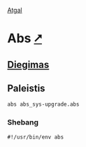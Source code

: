 [Atgal](./readme.md)

# Abs [&#x2B67;](https://www.abs-lang.org/)

## [Diegimas](../install/abs_readme.md)

## Paleistis

```bash
abs abs_sys-upgrade.abs
```

### Shebang

```shebang
#!/usr/bin/env abs
```
